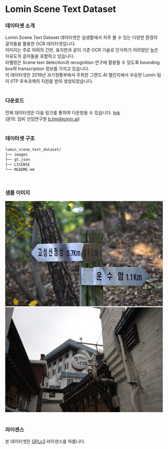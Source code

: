 # Lomin Scene Text Dataset

### 데이터셋 소개
Lomin Scene Text Dataset 데이터셋은 실생활에서 자주 볼 수 있는 다양한 환경의 글자들을 활용한 OCR 데이터셋입니다. </br>
이미지는 주로 야외의 간판, 표지판과 같이 기존 OCR 기술로 인식하기 어려웠던 높은 자유도의 글자들을 포함하고 있습니다. </br>
라벨링은 Scene text detection과 recognition 연구에 활용될 수 있도록 bounding box와 transcription 정보를 가지고 있습니다. </br>
이 데이터셋은 2019년 과기정통부에서 주최한 그랜드 AI 챌린지에서 우승한 Lomin 팀이 IITP 후속과제의 지원을 받아 생성되었습니다. </br>
</br>


### 다운로드
전체 데이터셋은 다음 링크를 통하여 다운받을 수 있습니다. [link](lomin.ai) </br>
(문의: 임비 선임연구원 b.lim@lomin.ai) </br>
</br>

### 데이터셋 구조
```
lomin_scene_text_dataset/
├── images
├── gt.json
├── LICENSE
└── README.md
```
</br>

### 샘플 이미지
![sample_001](src/sample_001.png) </br>
![sample_002](src/sample_002.png) </br>
</br>

### 라이센스
본 데이터셋은 [GPLv3](https://www.gnu.org/licenses/gpl-3.0.en.html) 라이센스를 따릅니다.